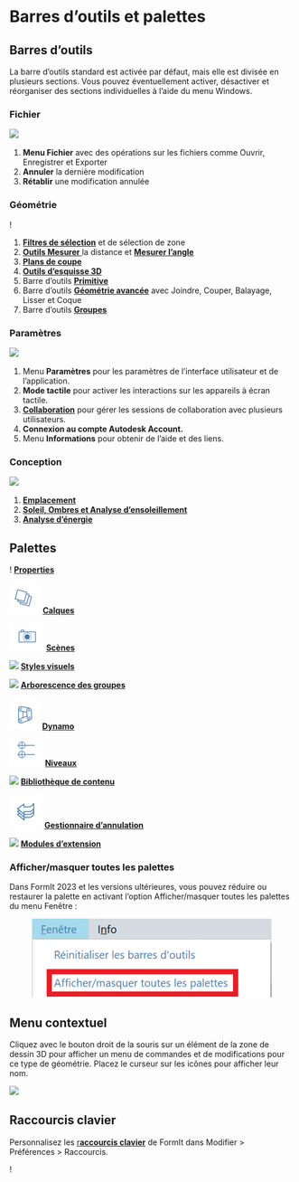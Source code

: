 # Barres d’outils et palettes

## Barres d’outils

La barre d’outils standard est activée par défaut, mais elle est divisée en plusieurs sections. Vous pouvez éventuellement activer, désactiver et réorganiser des sections individuelles à l’aide du menu Windows.

### Fichier

![](../.gitbook/assets/file\_icons.png)

1. **Menu Fichier** avec des opérations sur les fichiers comme Ouvrir, Enregistrer et Exporter
2. **Annuler** la dernière modification
3. **Rétablir** une modification annulée

### Géométrie

\![](<../.gitbook/assets/geometry_icons (1).png>)

1. [**Filtres de sélection**](https://windows.help.formit.autodesk.com/tool-library/select-edge-face-or-object) et de sélection de zone
2. [**Outils Mesurer** ](../tool-library/measure-tool.md)la distance et [**Mesurer l’angle**](../tool-library/measure-angle-tool.md)
3. [**Plans de coupe**](../tool-library/section-planes.md)
4. [**Outils d’esquisse 3D**](../formit-primer/part-i/3d-sketching.md)
5. Barre d’outils [**Primitive** ](../tool-library/place-primitive-object.md)
6. Barre d’outils [**Géométrie avancée**](tool-bars.md) avec Joindre, Couper, Balayage, Lisser et Coque
7. Barre d’outils [**Groupes** ](../tool-library/groups.md)

### Paramètres

![](../.gitbook/assets/settings\_icons.png)

1. Menu **Paramètres** pour les paramètres de l’interface utilisateur et de l’application.
2. **Mode tactile** pour activer les interactions sur les appareils à écran tactile.
3. [**Collaboration**](../tool-library/collaboration.md) pour gérer les sessions de collaboration avec plusieurs utilisateurs.
4. **Connexion au compte Autodesk Account.**
5. Menu **Informations** pour obtenir de l’aide et des liens.

### Conception

![](../.gitbook/assets/design\_icons.png)

1. [**Emplacement**](../tool-library/setting-location.md)
2. [**Soleil, Ombres et Analyse d’ensoleillement**](../tool-library/solar-analysis.md)
3. [**Analyse d’énergie**](../tool-library/energy-analysis.md)

## Palettes

\![](<../.gitbook/assets/properties (1).png>) [**Properties**](https://windows.help.formit.autodesk.com/tool-library/properties)

![](../.gitbook/assets/layers.png) [**Calques**](../tool-library/layers.md)

![](../.gitbook/assets/scenes.png) [**Scènes**](../tool-library/scenes.md)

![](../.gitbook/assets/visual\_styles.png) [**Styles visuels**](../tool-library/visual-styles.md)

![](../.gitbook/assets/branch\_tree.png) [**Arborescence des groupes**](../tool-library/groups-tree.md)

![](../.gitbook/assets/dynamo.png) [**Dynamo**](../tool-library/dynamo.md)

![](../.gitbook/assets/levels.png) [**Niveaux**](../tool-library/levels-and-area.md)

![](../.gitbook/assets/content\_library.png) [**Bibliothèque de contenu**](../tool-library/content-library.md)

![](../.gitbook/assets/undo.png) [**Gestionnaire d’annulation**](https://github.com/FormIt3D/autodesk-formit-360-windows-help/tree/c377e7b8a3b8e43e684321d0b7de867608d317a3/tool-library/undo-manager.md)

![](../.gitbook/assets/plugin\_img.png) [**Modules d’extension**](https://windows.help.formit.autodesk.com/tool-library/plug-ins)

### Afficher/masquer toutes les palettes

Dans FormIt 2023 et les versions ultérieures, vous pouvez réduire ou restaurer la palette en activant l’option Afficher/masquer toutes les palettes du menu Fenêtre :

<figure><img src="../.gitbook/assets/ShowHidePalette.png" alt=""><figcaption></figcaption></figure>

## Menu contextuel

Cliquez avec le bouton droit de la souris sur un élément de la zone de dessin 3D pour afficher un menu de commandes et de modifications pour ce type de géométrie. Placez le curseur sur les icônes pour afficher leur nom.

![](../.gitbook/assets/wheel\_img.png)

## Raccourcis clavier

Personnalisez les [r**accourcis clavier**](../appendix/keyboard-shortcuts.md) de FormIt dans Modifier > Préférences > Raccourcis.

\![](<../.gitbook/assets/shortcuts_img (1).png>)
